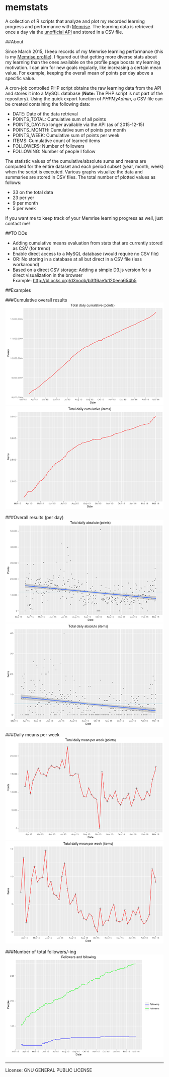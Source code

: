 # memstats

A collection of R scripts that analyze and plot my recorded learning progress and performance with [Memrise](http://www.memrise.com). The learning data is retrieved once a day via the [unofficial API](https://github.com/carpiediem/memrise-enhancement-suite/wiki/Unofficial-Documentation-for-the-Memrise-API) and stored in a CSV file. 

##About

Since March 2015, I keep records of my Memrise learning performance (this is my [Memrise profile](http://www.memrise.com/user/mucx)). I figured out that getting more diverse stats about my learning than the ones available on the profile page boosts my learning motivation. I can aim for new goals regularly, like increasing a certain mean value. For example, keeping the overall mean of points per day above a specific value.

A cron-job controlled PHP script obtains the raw learning data from the API and stores it into a MySQL database (__Note:__ The PHP script is not part of the repository). Using the quick export function of _PHPMyAdmin_, a CSV file can be created containing the following data:

* DATE:         Date of the data retrieval
* POINTS_TOTAL: Cumulative sum of all points
* POINTS_DAY:   No longer available via the API (as of 2015-12-15)
* POINTS_MONTH: Cumulative sum of points per month
* POINTS_WEEK:  Cumulative sum of points per week
* ITEMS:        Cumulative count of learned items
* FOLLOWERS:    Number of followers
* FOLLOWING:    Number of people I follow

The statistic values of the cumulative/absolute sums and means are computed for the entire dataset and each period subset (year, month, week) when the script is executed. Various graphs visualize the data and summaries are stored in CSV files. The total number of plotted values as follows:

* 33 on the total data
* 23 per yer
* 9 per month
* 5 per week

If you want me to keep track of your Memrise learning progress as well, just contact me!

##TO DOs

* Adding cumulative means evaluation from stats that are currently stored as CSV (for trend)
* Enable direct access to a MySQL database (would require no CSV file)
* OR: No storing in a database at all but direct in a CSV file (less workaround)
* Based on a direct CSV storage: Adding a simple D3.js version for a direct visualization in the browser  
  Example: http://bl.ocks.org/d3noob/b3ff6ae1c120eea654b5

##Examples

###Cumulative overall results
![Total points](./examples/output/plots/total/daily_cum_points.png)
![Total items](./examples/output/plots/total/daily_cum_items.png)

###Overall results (per day)
![Points per day](./examples/output/plots/total/daily_abs_points.png)
![Items per day](./examples/output/plots/total/daily_abs_items.png)

###Daily means per week
![Points per day](./examples/output/plots/total/daily_mean_per_week_points.png)
![Items per day](./examples/output/plots/total/daily_mean_per_week_items.png)

###Number of total followers/-ing
![Total followers/-ing](./examples/output/plots/total/followersing.png)

* * *
License: GNU GENERAL PUBLIC LICENSE
